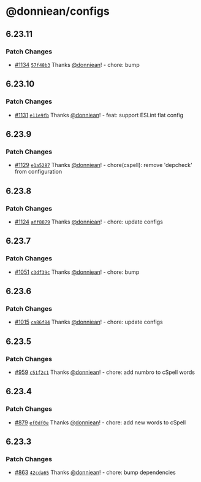# @donniean/configs

## 6.23.11

### Patch Changes

- [#1134](https://github.com/donniean/configs/pull/1134) [`57f48b3`](https://github.com/donniean/configs/commit/57f48b3f800e56ad5e21426c14a2b4a68beeda76) Thanks [@donniean](https://github.com/donniean)! - chore: bump

## 6.23.10

### Patch Changes

- [#1131](https://github.com/donniean/configs/pull/1131) [`e11e9fb`](https://github.com/donniean/configs/commit/e11e9fb54e2310307289c336b31d96d55fd2c54b) Thanks [@donniean](https://github.com/donniean)! - feat: support ESLint flat config

## 6.23.9

### Patch Changes

- [#1129](https://github.com/donniean/configs/pull/1129) [`e1a5287`](https://github.com/donniean/configs/commit/e1a52874f1460a16968bfee1562d240d40f673d5) Thanks [@donniean](https://github.com/donniean)! - chore(cspell): remove 'depcheck' from configuration

## 6.23.8

### Patch Changes

- [#1124](https://github.com/donniean/configs/pull/1124) [`aff8879`](https://github.com/donniean/configs/commit/aff88798d86321b12d82b273887e0aad9158a8df) Thanks [@donniean](https://github.com/donniean)! - chore: update configs

## 6.23.7

### Patch Changes

- [#1051](https://github.com/donniean/configs/pull/1051) [`c3df39c`](https://github.com/donniean/configs/commit/c3df39ca8a89f06c4531cf02af29afa8fb47adbb) Thanks [@donniean](https://github.com/donniean)! - chore: bump

## 6.23.6

### Patch Changes

- [#1015](https://github.com/donniean/configs/pull/1015) [`ca86f84`](https://github.com/donniean/configs/commit/ca86f849c96a67bf22b8213397e7febee59f528b) Thanks [@donniean](https://github.com/donniean)! - chore: update configs

## 6.23.5

### Patch Changes

- [#959](https://github.com/donniean/configs/pull/959) [`c51f2c1`](https://github.com/donniean/configs/commit/c51f2c12dfce059043a57554fa4307aef67b607e) Thanks [@donniean](https://github.com/donniean)! - chore: add numbro to cSpell words

## 6.23.4

### Patch Changes

- [#879](https://github.com/donniean/configs/pull/879) [`ef0df0e`](https://github.com/donniean/configs/commit/ef0df0ee516b2da0e52db8dcb3cc69b47eb33922) Thanks [@donniean](https://github.com/donniean)! - chore: add new words to cSpell

## 6.23.3

### Patch Changes

- [#863](https://github.com/donniean/configs/pull/863) [`42cda65`](https://github.com/donniean/configs/commit/42cda652153fab934f82a772e9fe1971fcc7c854) Thanks [@donniean](https://github.com/donniean)! - chore: bump dependencies
